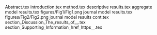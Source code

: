 Abstract.tex
introduction.tex
method.tex
descriptive results.tex
aggregate model results.tex
figures/Fig1/Fig1.png
journal model results.tex
figures/Fig2/Fig2.png
journal model results cont.tex
section_Discussion_The_results_of__.tex
section_Supporting_Information_href_https__.tex
